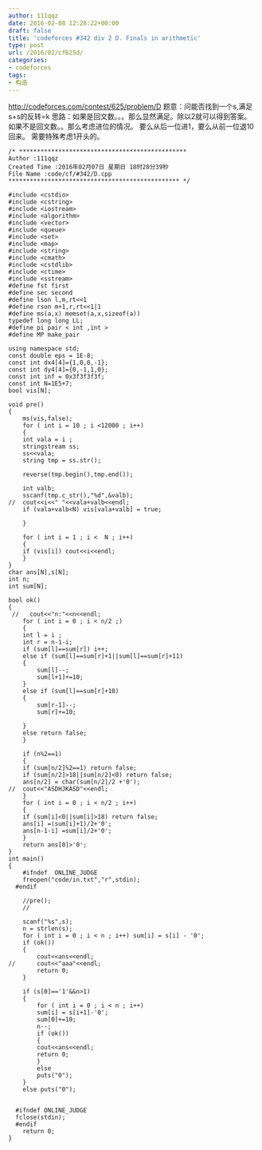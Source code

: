 ```yaml
---
author: 111qqz
date: 2016-02-08 12:28:22+00:00
draft: false
title: 'codeforces #342 div 2 D. Finals in arithmetic'
type: post
url: /2016/02/cf625d/
categories:
- codeforces
tags:
- 构造
---
```


http://codeforces.com/contest/625/problem/D
题意：问能否找到一个s,满足s+s的反转=k
思路：如果是回文数。。。那么显然满足。除以2就可以得到答案。
     如果不是回文数。。那么考虑进位的情况。
     要么从后一位进1，要么从前一位退10回来。
     需要特殊考虑1开头的。
     

    
    /* ***********************************************
    Author :111qqz
    Created Time :2016年02月07日 星期日 18时28分39秒
    File Name :code/cf/#342/D.cpp
    ************************************************ */
    
    #include <cstdio>
    #include <cstring>
    #include <iostream>
    #include <algorithm>
    #include <vector>
    #include <queue>
    #include <set>
    #include <map>
    #include <string>
    #include <cmath>
    #include <cstdlib>
    #include <ctime>
    #include <sstream>
    #define fst first
    #define sec second
    #define lson l,m,rt<<1
    #define rson m+1,r,rt<<1|1
    #define ms(a,x) memset(a,x,sizeof(a))
    typedef long long LL;
    #define pi pair < int ,int >
    #define MP make_pair
    
    using namespace std;
    const double eps = 1E-8;
    const int dx4[4]={1,0,0,-1};
    const int dy4[4]={0,-1,1,0};
    const int inf = 0x3f3f3f3f;
    const int N=1E5+7;
    bool vis[N];
    
    void pre()
    {
        ms(vis,false);
        for ( int i = 10 ; i <12000 ; i++)
        {
    	int vala = i ;
    	stringstream ss;
    	ss<<vala;
    	string tmp = ss.str();
    	
    	reverse(tmp.begin(),tmp.end());
    
    	int valb;
    	sscanf(tmp.c_str(),"%d",&valb);
    //	cout<<i<<" "<<vala+valb<<endl;
    	if (vala+valb<N) vis[vala+valb] = true;
    	
        }
    
        for ( int i = 1 ; i <  N ; i++)
        {
    	if (vis[i]) cout<<i<<endl;
        }
    }
    char ans[N],s[N];
    int n;
    int sum[N];
    
    bool ok()
    {
     //   cout<<"n:"<<n<<endl;
        for ( int i = 0 ; i < n/2 ;)
        {
    	int l = i ;
    	int r = n-1-i;
    	if (sum[l]==sum[r]) i++;
    	else if (sum[l]==sum[r]+1||sum[l]==sum[r]+11)
    	{
    	    sum[l]--;
    	    sum[l+1]+=10;
    	}
    	else if (sum[l]==sum[r]+10)
    	{
    	    sum[r-1]--;
    	    sum[r]+=10;
    
    	}
    	else return false;
        }
    
        if (n%2==1)
        {
    	if (sum[n/2]%2==1) return false;
    	if (sum[n/2]>18||sum[n/2]<0) return false;
    	ans[n/2] = char(sum[n/2]/2 +'0');
    //	cout<<"ASDHJKASD"<<endl;
        }
        for ( int i = 0 ; i < n/2 ; i++)
        {
    	if (sum[i]<0||sum[i]>18) return false;
    	ans[i] =(sum[i]+1)/2+'0';
    	ans[n-1-i] =sum[i]/2+'0';
        }
        return ans[0]>'0';
    }
    int main()
    {
    	#ifndef  ONLINE_JUDGE 
    	freopen("code/in.txt","r",stdin);
      #endif
    
    	//pre();
    	//
    	
    	scanf("%s",s);
    	n = strlen(s);
    	for ( int i = 0 ; i < n ; i++) sum[i] = s[i] - '0';
    	if (ok())
    	{
    	    cout<<ans<<endl;
    //	    cout<<"aaa"<<endl;
    	    return 0;
    	}
    
    	if (s[0]=='1'&&n>1)
    	{
    	    for ( int i = 0 ; i < n ; i++)
    		sum[i] = s[i+1]-'0';
    	    sum[0]+=10;
    	    n--;
    	    if (ok())
    	    {
    		cout<<ans<<endl;
    		return 0;
    	    }
    	    else
    		puts("0");
    	}
    	else puts("0");
    	
    
      #ifndef ONLINE_JUDGE  
      fclose(stdin);
      #endif
        return 0;
    }
    



